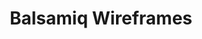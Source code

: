 ---
title: Balsamiq Wireframes
intro: Quickly sketch low-fidelity wireframes.
linkurl: https://balsamiq.com
tags:
- Wireframing
- Information architecture
logo: "/assets/balsamiq.jpg"
---